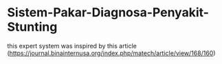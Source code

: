 # Sistem-Pakar-Diagnosa-Penyakit-Stunting

this expert system was inspired by this article (https://journal.binainternusa.org/index.php/matech/article/view/168/160)
